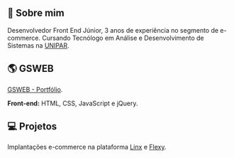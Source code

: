 
## 🚀 Sobre mim
Desenvolvedor Front End Júnior, 3 anos de experiência no segmento de e-commerce.
Cursando Tecnólogo em Análise e Desenvolvimento de Sistemas na [UNIPAR](https://www.unipar.br/).

## 🌎 GSWEB
[GSWEB - Portfólio](https://portfolio-zeta-three-49.vercel.app/).

**Front-end:** HTML, CSS, JavaScript e jQuery.

## 💻 Projetos
Implantações e-commerce na plataforma [Linx](https://www.linx.com.br/) e [Flexy](https://flexy.com.br/).
